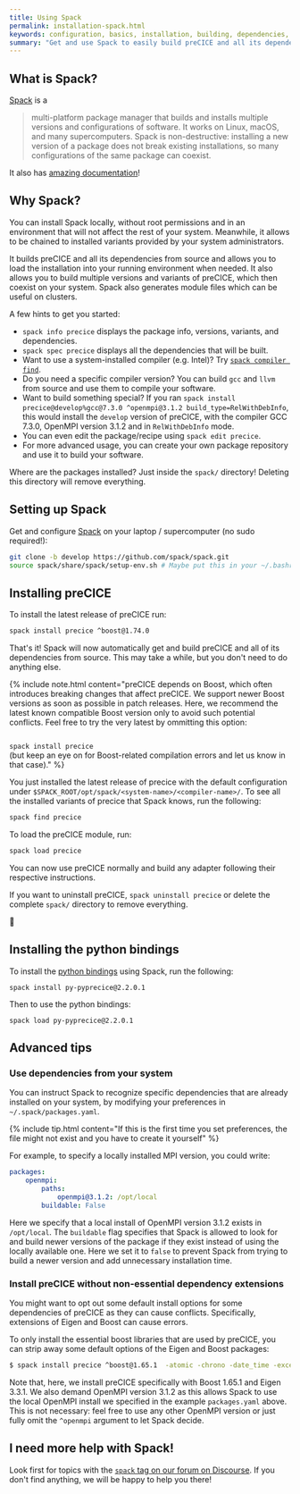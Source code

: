 ```yaml
---
title: Using Spack
permalink: installation-spack.html
keywords: configuration, basics, installation, building, dependencies, spack
summary: "Get and use Spack to easily build preCICE and all its dependencies from source on your Linux/macOS laptop or local supercomputer, without any root access."
---
```


## What is Spack?

[Spack](https://spack.io/) is a
> multi-platform package manager that builds and installs multiple versions and configurations of software. It works on Linux, macOS, and many supercomputers.
> Spack is non-destructive: installing a new version of a package does not break existing installations, so many configurations of the same package can coexist.

It also has [amazing documentation](https://spack.readthedocs.io/en/latest/)!

## Why Spack?

You can install Spack locally, without root permissions and in an environment that will not affect the rest of your system.
Meanwhile, it allows to be chained to installed variants provided by your system administrators.

It builds preCICE and all its dependencies from source and allows you to load the installation into your running environment when needed.
It also allows you to build multiple versions and variants of preCICE, which then coexist on your system.
Spack also generates module files which can be useful on clusters.

A few hints to get you started:
* `spack info precice` displays the package info, versions, variants, and dependencies.
* `spack spec precice` displays all the dependencies that will be built.
* Want to use a system-installed compiler (e.g. Intel)? Try [`spack compiler find`](https://spack.readthedocs.io/en/latest/getting_started.html#spack-compiler-find).
* Do you need a specific compiler version? You can build `gcc` and `llvm` from source and use them to compile your software.
* Want to build something special? If you ran `spack install precice@develop%gcc@7.3.0 ^openmpi@3.1.2 build_type=RelWithDebInfo`, this would install the `develop` version of preCICE, with the compiler GCC 7.3.0, OpenMPI version 3.1.2 and in `RelWithDebInfo` mode.
* You can even edit the package/recipe using `spack edit precice`.
* For more advanced usage, you can create your own package repository and use it to build your software.

Where are the packages installed?
Just inside the `spack/` directory!
Deleting this directory will remove everything.


## Setting up Spack

Get and configure [Spack](https://spack.io/) on your laptop / supercomputer (no sudo required!):
```bash
git clone -b develop https://github.com/spack/spack.git
source spack/share/spack/setup-env.sh # Maybe put this in your ~/.bashrc
```

## Installing preCICE

To install the latest release of preCICE run:
```bash
spack install precice ^boost@1.74.0
```
That's it! Spack will now automatically get and build preCICE and all of its dependencies from source. This may take a while, but you don't need to do anything else.

{% include note.html content="preCICE depends on Boost, which often introduces breaking changes that affect preCICE. We support newer Boost versions as soon as possible in patch releases. Here, we recommend the latest known compatible Boost version only to avoid such potential conflicts. Feel free to try the very latest by ommitting this option:

<code>
spack install precice
</code>
(but keep an eye on for Boost-related compilation errors and
let us know in that case)." %}

You just installed the latest release of precice with the default configuration under `$SPACK_ROOT/opt/spack/<system-name>/<compiler-name>/`.
To see all the installed variants of precice that Spack knows, run the following:
```bash
spack find precice
```

To load the preCICE module, run:
```bash
spack load precice
```

You can now use preCICE normally and build any adapter following their respective instructions.

If you want to uninstall preCICE, `spack uninstall precice` or delete the complete `spack/` directory to remove everything.

🎉

## Installing the python bindings

To install the [python bindings](installation-bindings-python.html) using Spack, run the following:

```
spack install py-pyprecice@2.2.0.1
```

Then to use the python bindings:
```
spack load py-pyprecice@2.2.0.1
```

## Advanced tips

### Use dependencies from your system

You can instruct Spack to recognize specific dependencies that are already installed on your system, by modifying your preferences in `~/.spack/packages.yaml`.

{% include tip.html content="If this is the first time you set preferences, the file might not exist and you have to create it yourself" %}

For example, to specify a locally installed MPI version, you could write:

```yaml
packages:
    openmpi:
        paths:
            openmpi@3.1.2: /opt/local
        buildable: False
```
Here we specify that a local install of OpenMPI version 3.1.2 exists in `/opt/local`. The `buildable` flag specifies that Spack is allowed to look for and build newer versions of the package if they exist instead of using the locally available one. Here we set it to `false` to prevent Spack from trying to build a newer version and add unnecessary installation time.

### Install preCICE without non-essential dependency extensions

You might want to opt out some default install options for some dependencies of preCICE as they can cause conflicts. Specifically, extensions of Eigen and Boost can cause errors.

To only install the essential boost libraries that are used by preCICE, you can strip away some default options of the Eigen and Boost packages:

```bash
$ spack install precice ^boost@1.65.1  -atomic -chrono -date_time -exception -graph -iostreams -locale -math -random -regex -serialization -signals -timer -wave ^eigen@3.3.1 -fftw -metis -mpfr -scotch -suitesparse ^openmpi@3.1.2
```
Note that, here, we install preCICE specifically with Boost 1.65.1 and Eigen 3.3.1. We also demand OpenMPI version 3.1.2 as this allows Spack to use the local OpenMPI install we specified in the example `packages.yaml` above. This is not necessary: feel free to use any other OpenMPI version or just fully omit the `^openmpi` argument to let Spack decide.

## I need more help with Spack!

Look first for topics with the [`spack` tag on our forum on Discourse](https://precice.discourse.group/tag/spack). If you don't find anything, we will be happy to help you there!
